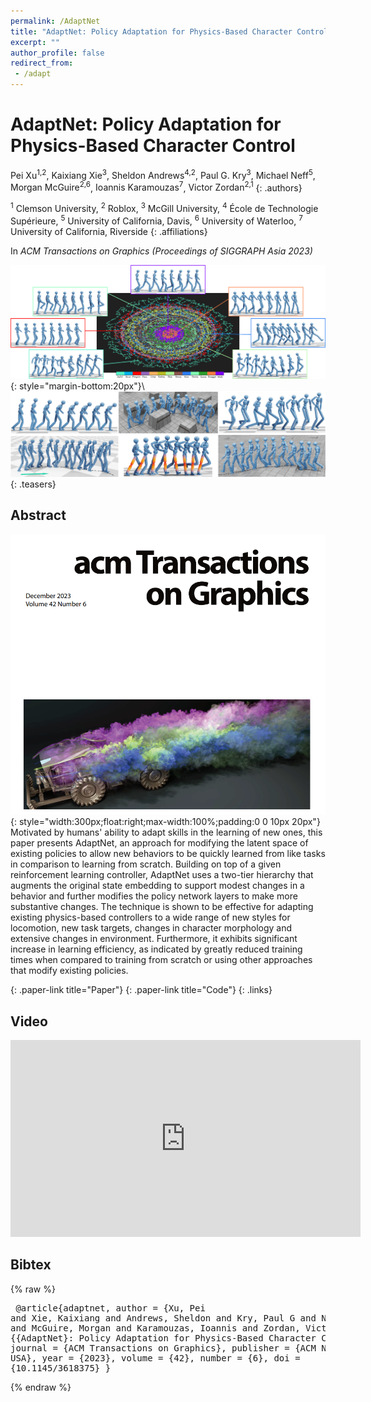 ```yaml
---
permalink: /AdaptNet
title: "AdaptNet: Policy Adaptation for Physics-Based Character Control"
excerpt: ""
author_profile: false
redirect_from: 
 - /adapt
--- 
```



# AdaptNet: Policy Adaptation for Physics-Based Character Control

<span>Pei Xu<sup>1,2</sup></span>,
<span>Kaixiang Xie<sup>3</sup></span>,
<span>Sheldon Andrews<sup>4,2</sup></span>,
<span>Paul G. Kry<sup>3</sup></span>,
<span>Michael Neff<sup>5</sup></span>,
<span>Morgan McGuire<sup>2,6</sup></span>,
<span>Ioannis Karamouzas<sup>7</sup></span>,
<span>Victor Zordan<sup>2,1</sup></span>
{: .authors}

<span><sup>1</sup> Clemson University</span>,
<span><sup>2</sup> Roblox</span>,
<span><sup>3</sup> McGill University</span>,
<span><sup>4</sup> École de Technologie Supérieure</span>,
<span><sup>5</sup> University of California, Davis</span>,
<span><sup>6</sup> University of Waterloo</span>,
<span><sup>7</sup> University of California, Riverside</span>
{: .affiliations}

In _ACM Transactions on Graphics (Proceedings of SIGGRAPH Asia 2023)_

![](projects/AdaptNet/latent.png){: style="margin-bottom:20px"}\\
![](projects/AdaptNet/teaser.png)
{: .teasers}

## Abstract
<!-- [](projects/AdaptNet/sa2023_logo.png){: style="width:200px;float:right;max-width:100%;padding:0 0 10px 20px"} -->
![](projects/AdaptNet/cover.png){: style="width:300px;float:right;max-width:100%;padding:0 0 10px 20px"}
Motivated by humans' ability to adapt skills in the learning of new ones, this paper presents AdaptNet, an approach for modifying the latent space of existing policies to allow new behaviors to be quickly learned from like tasks in comparison to learning from scratch. Building on top of a given reinforcement learning  controller, AdaptNet uses a two-tier hierarchy that augments the original state embedding to support modest changes in a behavior and further modifies the policy network layers to make more substantive changes. The technique is shown to be effective for adapting existing physics-based controllers to a wide range of new styles for locomotion, new task targets, changes in character morphology and extensive changes in environment. Furthermore, it exhibits significant increase in learning efficiency, as indicated by greatly reduced training times when compared to training from scratch or using other approaches that modify existing policies.

[](http://arxiv.org/abs/2310.00239){: .paper-link title="Paper"}
[](https://github.com/xupei0610/AdaptNet){: .paper-link title="Code"}
{: .links}

## Video
<div style="max-width:560px">
<iframe width="560" height="315" src="https://www.youtube.com/embed/WxmJSCNFb28" frameborder="0" allow="accelerometer; autoplay; clipboard-write; encrypted-media; gyroscope; picture-in-picture; web-share" allowfullscreen></iframe>
</div>

## Bibtex
{% raw %}<pre class="bibtex">
@article{adaptnet,
    author = {Xu, Pei and Xie, Kaixiang and Andrews, Sheldon and Kry, Paul G and Neff, Michael and McGuire, Morgan and Karamouzas, Ioannis and Zordan, Victor},
    title = {{AdaptNet}: Policy Adaptation for Physics-Based Character Control},
    journal = {ACM Transactions on Graphics},
    publisher = {ACM New York, NY, USA},
    year = {2023},
    volume = {42},
    number = {6},
    doi = {10.1145/3618375}
}
</pre>{% endraw %}



